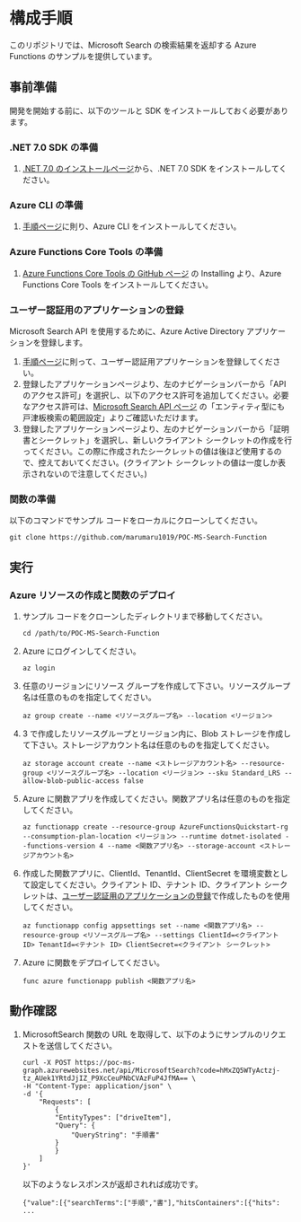 # 構成手順
このリポジトリでは、Microsoft Search の検索結果を返却する Azure Functions のサンプルを提供しています。

## 事前準備
開発を開始する前に、以下のツールと SDK をインストールしておく必要があります。

### .NET 7.0 SDK の準備
1. [.NET 7.0 のインストールページ](https://dotnet.microsoft.com/en-us/download/dotnet/7.0)から、.NET 7.0 SDK をインストールしてください。

### Azure CLI の準備
1. [手順ページ](https://learn.microsoft.com/ja-jp/cli/azure/install-azure-cli)に則り、Azure CLI をインストールしてください。

### Azure Functions Core Tools の準備
1. [Azure Functions Core Tools の GitHub ページ](https://github.com/Azure/azure-functions-core-tools) の Installing より、Azure Functions Core Tools をインストールしてください。

### ユーザー認証用のアプリケーションの登録
Microsoft Search API を使用するために、Azure Active Directory アプリケーションを登録します。
1. [手順ページ](https://learn.microsoft.com/ja-jp/graph/tutorials/dotnet?tabs=aad&tutorial-step=1)に則って、ユーザー認証用アプリケーションを登録してください。
1. 登録したアプリケーションページより、左のナビゲーションバーから「API のアクセス許可」を選択し、以下のアクセス許可を追加してください。必要なアクセス許可は、[Microsoft Search API ページ](https://learn.microsoft.com/ja-jp/graph/api/resources/search-api-overview?view=graph-rest-1.0&preserve-view=true#scope-search-based-on-entity-types) の「エンティティ型にも戸津板検索の範囲設定」よりご確認いただけます。
1. 登録したアプリケーションページより、左のナビゲーションバーから「証明書とシークレット」を選択し、新しいクライアント シークレットの作成を行ってください。この際に作成されたシークレットの値は後ほど使用するので、控えておいてください。(クライアント シークレットの値は一度しか表示されないので注意してください。)


### 関数の準備
以下のコマンドでサンプル コードをローカルにクローンしてください。

```cli
git clone https://github.com/marumaru1019/POC-MS-Search-Function
```


## 実行

### Azure リソースの作成と関数のデプロイ
1. サンプル コードをクローンしたディレクトリまで移動してください。
    ```
    cd /path/to/POC-MS-Search-Function
    ```
1. Azure にログインしてください。
    ```
    az login
    ```
1. 任意のリージョンにリソース グループを作成して下さい。リソースグループ名は任意のものを指定してください。
    ```
    az group create --name <リソースグループ名> --location <リージョン>
    ```
1. 3 で作成したリソースグループとリージョン内に、Blob ストレージを作成して下さい。ストレージアカウント名は任意のものを指定してください。
    ```
    az storage account create --name <ストレージアカウント名> --resource-group <リソースグループ名> --location <リージョン> --sku Standard_LRS --allow-blob-public-access false
    ```
1. Azure に関数アプリを作成してください。関数アプリ名は任意のものを指定してください。
    ```
    az functionapp create --resource-group AzureFunctionsQuickstart-rg --consumption-plan-location <リージョン> --runtime dotnet-isolated --functions-version 4 --name <関数アプリ名> --storage-account <ストレージアカウント名>
    ```
1. 作成した関数アプリに、ClientId、TenantId、ClientSecret を環境変数として設定してください。クライアント ID、テナント ID、クライアント シークレットは、[ユーザー認証用のアプリケーションの登録](#ユーザー認証用のアプリケーションの登録)で作成したものを使用してください。
    ```
    az functionapp config appsettings set --name <関数アプリ名> --resource-group <リソースグループ名> --settings ClientId=<クライアント ID> TenantId=<テナント ID> ClientSecret=<クライアント シークレット>
    ```
1. Azure に関数をデプロイしてください。
    ```
    func azure functionapp publish <関数アプリ名>
    ```

## 動作確認
1. MicrosoftSearch 関数の URL を取得して、以下のようにサンプルのリクエストを送信してください。
    ```
    curl -X POST https://poc-ms-graph.azurewebsites.net/api/MicrosoftSearch?code=hMxZQ5WTyActzj-tz_AUek1YRtdJjIZ_P9XcCeuPNbCVAzFuP4JfMA== \
    -H "Content-Type: application/json" \
    -d '{
        "Requests": [
            {
            "EntityTypes": ["driveItem"],
            "Query": {
                "QueryString": "手順書"
            }
            }
        ]
    }'
    ```

    以下のようなレスポンスが返却されれば成功です。

    ```
    {"value":[{"searchTerms":["手順","書"],"hitsContainers":[{"hits": ...
    ```